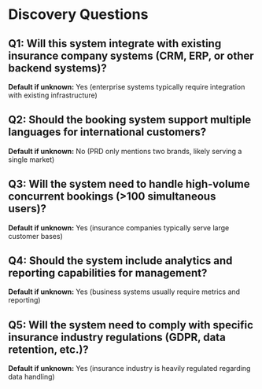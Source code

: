 # Discovery Questions

## Q1: Will this system integrate with existing insurance company systems (CRM, ERP, or other backend systems)?
**Default if unknown:** Yes (enterprise systems typically require integration with existing infrastructure)

## Q2: Should the booking system support multiple languages for international customers?
**Default if unknown:** No (PRD only mentions two brands, likely serving a single market)

## Q3: Will the system need to handle high-volume concurrent bookings (>100 simultaneous users)?
**Default if unknown:** Yes (insurance companies typically serve large customer bases)

## Q4: Should the system include analytics and reporting capabilities for management?
**Default if unknown:** Yes (business systems usually require metrics and reporting)

## Q5: Will the system need to comply with specific insurance industry regulations (GDPR, data retention, etc.)?
**Default if unknown:** Yes (insurance industry is heavily regulated regarding data handling)